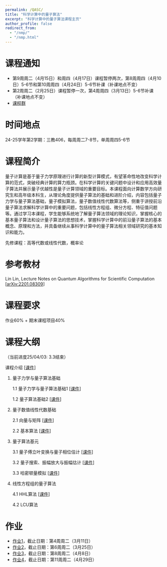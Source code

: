 ```yaml
---
permalink: /QASC/
title: "科学计算中的量子算法"
excerpt: "科学计算中的量子算法课程主页"
author_profile: false
redirect_from: 
  - "/nmp/"
  - "/nmp.html"
---
```


课程通知
======
* 第9周周二（4月15日）和周四（4月17日）课程暂停两次，第8周周四（4月10日）5-6节和第10周周四（4月24日）5-6节补课（补课地点不变）
* 第2周周二（2月25日）课程暂停一次，第4周周四（3月13日）5-6节补课（补课地点不变）
* [课程群](http://dong-an.github.io/files/group_code.JPG)

时间地点
======
24-25学年第2学期：三教406，每周周二7-8节，单周周四5-6节

课程简介
======
量子计算是基于量子力学原理进行计算的新型计算模式，有望革命性地改变科学计算的范式，突破经典计算的算力瓶颈。在科学计算的关键问题中设计和应用高效量子算法并展示量子优越性是量子计算领域的重要目标。本课程面向计算数学方向研究生和高年级本科生，从理论角度提供量子算法的基础和进阶介绍，内容包括量子力学与量子算法基础，量子模拟算法，量子数值线性代数算法等，侧重于讲授前沿量子算法求解科学计算中的重要问题，包括线性方程组、微分方程、特征值问题等。通过学习本课程，学生能够系统地了解量子算法领域的理论知识，掌握核心的基本量子算法和设计量子算法的思想技术，掌握科学计算中的前沿量子算法的基本概念、原理和方法，并具备继续从事科学计算中的量子算法相关领域研究的基本知识和能力。

先修课程：高等代数或线性代数，概率论

参考教材
======
Lin Lin, Lecture Notes on Quantum Algorithms for Scientific Computation [[arXiv:2201.08309](https://arxiv.org/abs/2201.08309)]

课程要求
======
作业60% + 期末课程项目40%

课程大纲
======
（当前进度25/04/03: 3.3结束）

课程介绍 [[课件](http://dong-an.github.io/files/QASC_Section_0.pdf)]
  
1. 量子力学与量子算法基础
   
   1.1 量子力学与量子算法基础1 [[课件](http://dong-an.github.io/files/QASC_Section_1_1.pdf)]
   
   1.2 量子算法基础2 [[课件](http://dong-an.github.io/files/QASC_Section_1_2.pdf)]

2. 量子数值线性代数基础

   2.1 向量与矩阵 [[课件](http://dong-an.github.io/files/QASC_Section_2_1.pdf)]

   2.2 基本算法 [[课件](http://dong-an.github.io/files/QASC_Section_2_2.pdf)]

3. 量子算法基元

   3.1 量子傅立叶变换与量子相位估计 [[课件](http://dong-an.github.io/files/QASC_Section_3_1.pdf)]

   3.2 量子搜索、振幅放大与振幅估计 [[课件](http://dong-an.github.io/files/QASC_Section_3_2.pdf)]

   3.3 哈密顿量模拟 [[课件](http://dong-an.github.io/files/QASC_Section_3_3.pdf)]

4. 线性方程组的量子算法

   4.1 HHL算法 [[课件](http://dong-an.github.io/files/QASC_Section_4_1.pdf)]

   4.2 LCU算法

作业
======
* [作业1](http://dong-an.github.io/files/QASC_hw1.pdf)，截止日期：第4周周二（3月11日）
* [作业2](http://dong-an.github.io/files/QASC_hw2.pdf)，截止日期：第6周周二（3月25日）
* [作业3](http://dong-an.github.io/files/QASC_hw3.pdf)，截止日期：第8周周二（4月8日）
* [作业4](http://dong-an.github.io/files/QASC_hw4.pdf)，截止日期：第11周周二（4月29日）




